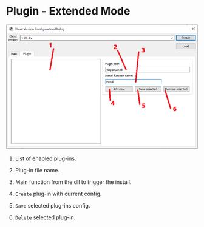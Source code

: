 # Plugin - Extended Mode

![main](../../img/configuration-editor-plugin.png)

1) List of enabled plug-ins.

2) Plug-in file name.

3) Main function from the dll to trigger the install.

4) `Create` plug-in with current config.

5) `Save` selected plug-ins config.

6) `Delete` selected plug-in.
